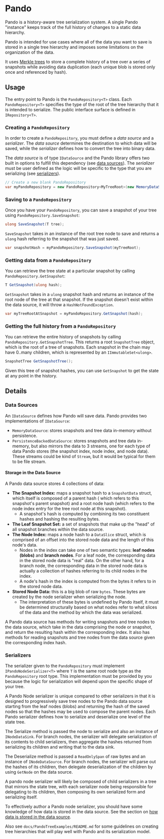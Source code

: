 # Pando

Pando is a history-aware tree serialization system. A single Pando "instance" keeps track of the full history of changes
to a static data hierarchy.

Pando is intended for use cases where all of the data you want to save is stored in a single tree hierarchy and imposes
some limitations on the organization of the data.

It uses [Merkle trees](https://en.wikipedia.org/wiki/Merkle_tree) to store a complete history of a tree over a series of
snapshots while avoiding data duplication (each unique blob is stored only once and referenced by hash).

## Usage

The entry point to Pando is the `PandoRepository<T>` class. Each `PandoRepository<T>` specifies the type of the root of
the tree hierarchy that it is intended to serialize. The public interface surface is defined in `IRepository<T>`.

### Creating a `PandoRepository`

In order to create a `PandoRepository`, you must define a *data source* and a *serializer*. The *data source* determines
the destination to which data will be saved, while the *serializer* defines how to convert the tree into binary data.

The *data source* is of type `IDataSource` and the Pando library offers two built in options to fulfill this
dependency  (see [data sources](#data-sources)). The *serializer* must be user defined as the logic will be specific to
the type that you are serializing (see [serializers](#serializers)).

```c#
// Create a new blank PandoRepository
var myPandoRepository = new PandoRepository<MyTreeRoot>(new MemoryDataSource(), new MyTreeRootSerializer());
```

### Saving to a `PandoRepository`

Once you have your `PandoRepository`, you can save a snapshot of your tree using `PandoRepository.SaveSnapshot`:

```c#
ulong SaveSnapshot(T tree);
```

`SaveSnapshot` takes in an instance of the root tree node to save and returns a `ulong` hash referring to the snapshot
that was just saved.

```c#
var snapshotHash = myPandoRepository.SaveSnapshot(myTreeRoot);
```

### Getting data from a `PandoRepository`

You can retrieve the tree state at a particular snapshot by calling `PandoRepository.GetSnapshot`:

```c#
T GetSnapshot(ulong hash);
```

`GetSnapshot` takes in a `ulong` snapshot hash and returns an instance of the root node of the tree at that snapshot. If
the snapshot doesn't exist within the data source, it will throw a `HashNotFoundException`.

```c#
var myTreeRootAtSnapshot = myPandoRepository.GetSnapshot(hash);
```

### Getting the full history from a `PandoRepository`

You can retrieve the entire history of snapshots by calling `PandoRepository.GetSnapshotTree`. This returns a
root `SnapshotTree` object, which is the root of a tree of snapshots. Each snapshot in the chain may have 0..many
children, which is represented by an `IImmutableSet<ulong>`.

```c#
SnapshotTree GetSnapshotTree();
```

Given this tree of snapshot hashes, you can use `GetSnapshot` to get the state at any point in the history.

## Details

### Data Sources

An `IDataSource` defines how Pando will save data. Pando provides two implementations of `IDataSource`:

- `MemoryDataSource`: stores snapshots and tree data in-memory without persistence.
- `PersistenceBackedDataSource`: stores snapshots and tree data in-memory, but also mirrors the data to 3 streams, one
  for each type of data Pando stores (the snapshot index, node index, and node data). These streams could be kind
  of `Stream`, but it would be typical for them to be file stream.

#### Storage in the Data Source

A Pando data source stores 4 collections of data:

- **The Snapshot Index:** maps a snapshot hash to a `SnapshotData` struct, which itself is composed of a parent hash (
  which refers to this snapshot's parent snapshot) and a root node hash (which refers to the node index entry for the
  tree root node at this snapshot).
    - A snapshot's hash is computed by combining its two constituent hashes and hashing the resulting bytes.
- **The Leaf Snapshot Set:** a set of snapshots that make up the "head" of all snapshot branches within the data source.
- **The Node Index:** maps a node hash to a `DataSlice` struct, which is comprised of an offset into the stored node
  data and the length of this node's data.
    - Nodes in the index can take one of two semantic types: **leaf nodes (blobs)** and **branch nodes**. For a leaf
      node, the corresponding data in the stored node data is "real" data. On the other hand, for a branch node, the
      corresponding data in the stored node data is actually a collection of hashes referring to its child nodes in the
      index.
    - A node's hash in the index is computed from the bytes it refers to in the stored node data.
- **Stored Node Data:** this is a big blob of raw `bytes`. These bytes are created by the node serializer when
  serializing the node.
    - The interpretation of these bytes is undefined by Pando itself, it must be determined structurally based on what
      nodes refer to what slices of the data and the method by which the data was serialized.

A Pando data source has methods for writing snapshots and tree nodes to the data source, which take in the data
comprising the node or snapshot, and return the resulting hash within the corresponding index. It also has methods for
reading snapshots and tree nodes from the data source given the corresponding index hash.

### Serializers

The serializer given to the `PandoRepository` must implement `IPandoNodeSerializer<T>` where `T` is the same root node
type as the `PandoRepository` root type. This implementation must be provided by you because the logic for serialization
will depend upon the specific shape of your tree.

A Pando Node serializer is unique compared to other serializers in that it is designed to progressively save tree nodes
to the Pando data source starting from the leaf nodes (blobs) and returning the hash of the saved nodes so that the
hashes may be used to compose the parent nodes. Each Pando serializer defines how to serialize and deserialize one level
of the state tree.

The Serialize method is passed the node to serialize and also an instance of `INodeDataSink`. For branch nodes, the
serializer will delegate serialization of its contents to child serializers, then aggregate the hashes returned from
serializing its children and writing that to the data sink.

The Deserialize method is passed a `ReadOnlySpan` of raw bytes and an instance of `INodeDataSource`. For branch nodes,
the serializer will parse out the hashes of its children, then delegate deserialization of the children by
using `GetNode` on the data source.

A pando node serializer will likely be composed of child serializers in a tree that mirrors the state tree, with each
serializer node being responsible for delegating to its children, then composing its own serialized form and serializing
itself.

To effectively author a Pando node serializer, you should have some knowledge of how data is stored in the data source.
See the section on [how data is stored in the data source](#storage-in-the-data-source).

Also see `docs/PandoTreeExamples/README.md` for some guidelines on creating tree hierarchies that will play well with
Pando and its serialization model.
